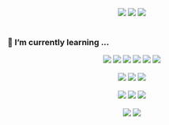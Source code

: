 

<!--
**nayoung240/nayoung240** is a ✨ _special_ ✨ repository because its `README.md` (this file) appears on your GitHub profile.

Here are some ideas to get you started:

- 🔭 I’m currently working on ...
- 🌱 I’m currently learning ...
- 👯 I’m looking to collaborate on ...
- 🤔 I’m looking for help with ...
- 💬 Ask me about ...
- 📫 How to reach me: ...
- 😄 Pronouns: ...
- ⚡ Fun fact: ...
-->

<div align="center">
<img src="https://capsule-render.vercel.app/api?type=Waving&color=gradient&height=200&section=header&text=HelloWorld!&fontSize=50"/>
<img src="https://github-readme-stats.vercel.app/api/top-langs/?username=nayoung240&layout=compact">
<img src="https://github-readme-stats.vercel.app/api?username=nayoung240&show_icons=true">
</div>

<br>

### 🌱 I’m currently learning ...
<!-- 보유 기술
- 언어: PHP, Javascript, Angularjs, React
- 서버: Linux, Apache, Docker
- 데이터베이스: MySQL, Redis, Memcached, ElasticSearch, Hbase 쿼리 추출 
- 로그 데이터 추출, 모니터링: Kibana
- 형상관리: Git
- 테스트 도구: Postman, Fiddler Script  -->
<div align="center">
<img src="https://img.shields.io/badge/PHP-777BB4?style=for-the-badge&logo=php&logoColor=white"/>
<img src="https://img.shields.io/badge/JavaScript-F7DF1E?style=for-the-badge&logo=JavaScript&logoColor=white"/>
<img src="https://img.shields.io/badge/AngularJS-E23237?style=for-the-badge&logo=AngularJS&logoColor=white"/>
<img src="https://img.shields.io/badge/React-61DAFB?style=for-the-badge&logo=React&logoColor=white"/>
<img src="https://img.shields.io/badge/SpringBoot-6DB33F?style=for-the-badge&logo=SpringBoot&logoColor=white"/>
<img src="https://img.shields.io/badge/Python-3776AB?style=for-the-badge&logo=python&logoColor=white"/>
<br><br>
<img src="https://img.shields.io/badge/Linux-FCC624?style=for-the-badge&logo=Linux&logoColor=white"/>
<img src="https://img.shields.io/badge/Apache-D22128?style=for-the-badge&logo=Apache&logoColor=white"/>
<img src="https://img.shields.io/badge/Docker-2496ED?style=for-the-badge&logo=Docker&logoColor=white"/>
<br><br>
<img src="https://img.shields.io/badge/MySQL-4479A1?style=for-the-badge&logo=MySQL&logoColor=white"/>
<img src="https://img.shields.io/badge/Redis-DC382D?style=for-the-badge&logo=Redis&logoColor=white"/>
<img src="https://img.shields.io/badge/Elasticsearch-005571?style=for-the-badge&logo=Elasticsearch&logoColor=white"/>
<br><br>
<img src="https://img.shields.io/badge/Git-F05032?style=for-the-badge&logo=Git&logoColor=white"/>
<img src="https://img.shields.io/badge/Postman-FF6C37?style=for-the-badge&logo=Postman&logoColor=white"/>
</div>
